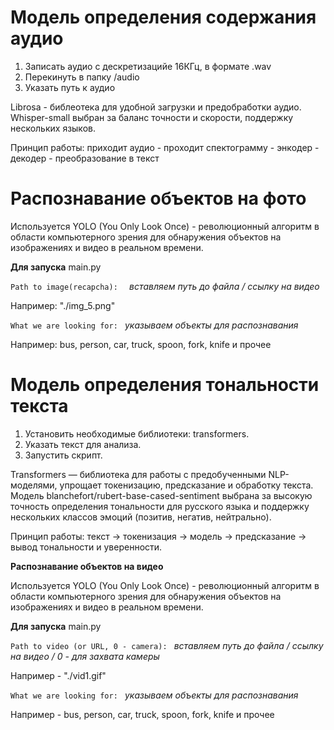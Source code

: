 # Модель определения содержания аудио 

1. Записать аудио с дескретизацийе 16КГц, в формате .wav
2. Перекинуть в папку /audio
3. Указать путь к аудио

Librosa - библеотека для удобной загрузки и предобработки аудио.
Whisper-small выбран за баланс точности и скорости, поддержку нескольких языков.

Принцип работы: приходит аудио - проходит спектограмму - энкодер - декодер - преобразование в текст


# Распознавание объектов на фото

Используется YOLO (You Only Look Once) - революционный алгоритм в области компьютерного зрения для обнаружения объектов на изображениях и видео в реальном времени.

**Для запуска** main.py

`Path to image(recapcha):  `
*вставляем путь до файла / ссылку на видео*

Например: "./img_5.png"

`What we are looking for: `
*указываем объекты для распознавания* 

Например: bus, person, car, truck, spoon, fork, knife и прочее

# Модель определения тональности текста

1. Установить необходимые библиотеки: transformers.
2. Указать текст для анализа.
3. Запустить скрипт.

Transformers — библиотека для работы с предобученными NLP-моделями, упрощает токенизацию, предсказание и обработку текста.
Модель blanchefort/rubert-base-cased-sentiment выбрана за высокую точность определения тональности для русского языка и поддержку нескольких классов эмоций (позитив, негатив, нейтрально).

Принцип работы: текст → токенизация → модель → предсказание → вывод тональности и уверенности.

**Распознавание объектов на видео**

Используется YOLO (You Only Look Once) - революционный алгоритм в области компьютерного зрения для обнаружения объектов на изображениях и видео в реальном времени.

**Для запуска** main.py

`Path to video (or URL, 0 - camera): `
*вставляем путь до файла / ссылку на видео / 0 - для захвата камеры*

Например - "./vid1.gif"

`What we are looking for: `
*указываем объекты для распознавания* 

Например - bus, person, car, truck, spoon, fork, knife и прочее

